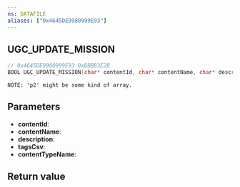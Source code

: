 ```yaml
---
ns: DATAFILE
aliases: ["0x4645DE9980999E93"]
---
```

## UGC_UPDATE_MISSION

```c
// 0x4645DE9980999E93 0xDBB83E2B
BOOL UGC_UPDATE_MISSION(char* contentId, char* contentName, char* description, char* tagsCsv, char* contentTypeName);
```

```
NOTE: 'p2' might be some kind of array.  
```

## Parameters
* **contentId**: 
* **contentName**: 
* **description**: 
* **tagsCsv**: 
* **contentTypeName**: 

## Return value
